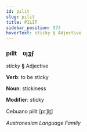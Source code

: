 ```yaml
---
id: pılit
slug: pılit
title: PILİT
sidebar_position: 573
hoverText: sticky § Adjective
---
```


### pılit&emsp;<span kind="abugida">ʋȷʓ̆ɟ</span>

*sticky* **§** Adjective

**Verb**: to be sticky

**Noun**: stickiness

**Modifier**: sticky

Cebuano pilit [pɪˈl̪it̪]

*Austronesian Language Family*